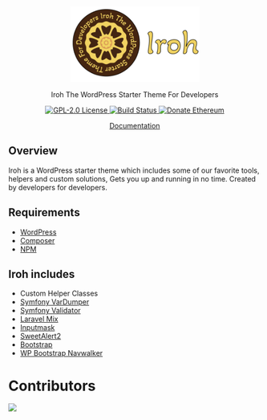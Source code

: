 <p align="center">
  <a href="https://github.com/mattiasghodsian/Iroh/">
    <img alt="Iroh" src="assets/img/iroh.png?raw=true" height="150">
  </a>
  <p  align="center">Iroh The WordPress Starter Theme For Developers</p>
</p>

<p align="center">
  <a href="LICENSE">
    <img alt="GPL-2.0 License" src="https://img.shields.io/badge/license-GPL--2.0-purple/?style=flat-square" />
  </a>
  <a href="https://github.com/mattiasghodsian/Iroh/">
    <img alt="Build Status" src="https://img.shields.io/github/stars/mattiasghodsian/iroh?style=flat-square" />
  </a>
  <a href="https://etherscan.io/address/0xBBB96204E45D11C9799c6B12E6eE6F0d4A071Ef5">
    <img alt="Donate Ethereum" src="https://img.shields.io/static/v1?label=donate&message=ethereum&color=blue&style=flat-square" />
  </a>
</p>

<p align="center">
  <a href="https://github.com/mattiasghodsian/Iroh/wiki">
    Documentation
  </a>
</p>

## Overview
Iroh is a WordPress starter theme which includes some of our favorite tools, helpers and custom solutions, Gets you up and running in no time. Created by developers for developers.

## Requirements

- [WordPress](https://wordpress.org/download/)
- [Composer](https://getcomposer.org/doc/00-intro.md)
- [NPM](https://www.npmjs.com/get-npm)


## Iroh includes 

- Custom Helper Classes
- [Symfony VarDumper](https://github.com/symfony/var-dumper)
- [Symfony Validator](https://github.com/symfony/validator)
- [Laravel Mix](https://www.npmjs.com/package/laravel-mix)
- [Inputmask](https://github.com/RobinHerbots/Inputmask)
- [SweetAlert2](https://github.com/sweetalert2/sweetalert2)
- [Bootstrap](https://getbootstrap.com/)
- [WP Bootstrap Navwalker](https://github.com/wp-bootstrap/wp-bootstrap-navwalker)

# Contributors
<a href="https://github.com/mattiasghodsian/iroh/graphs/contributors">
  <img src="https://contrib.rocks/image?repo=mattiasghodsian/iroh" />
</a>
